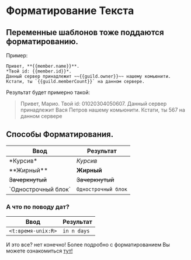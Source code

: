# Форматирование Текста

## Переменные шаблонов тоже поддаются форматированию.
Пример:

    Привет, **{{member.name}}**. 
    *Твой id: {{member.id}}*.
    Данный сервер принадлежит ~~{{guild.owner}}~~ нашему комьюнити.
    Кстати, ты `{{guild.memberCount}}` на данном сервере.

Результат будет примерно такой: 

> Привет, Марио. Твой id: 01020304050607. Данный сервер принадлежит Вася Петров нашему комьюнити. Кстати, ты 567 на данном сервере

## Способы Форматирования.

| Ввод  | Результат |
| ------| ---------|
| \*Курсив\* | *Курсив* |
| \*\*Жирный\*\* | **Жирный** |
| ~~Зачеркнутый~~ | ~~Зачеркнутый~~ |
| \`Однострочный блок\` | `Однострочный блок` |


### А что по поводу дат?
| Ввод  | Результат |
| ------| ---------|
| `<t:время-unix:R>` | `in n days` |


И это все? нет конечно! Более подробно с форматированием Вы можете ознакомиться [тут!](https://discord.com/developers/docs/reference#message-formatting)